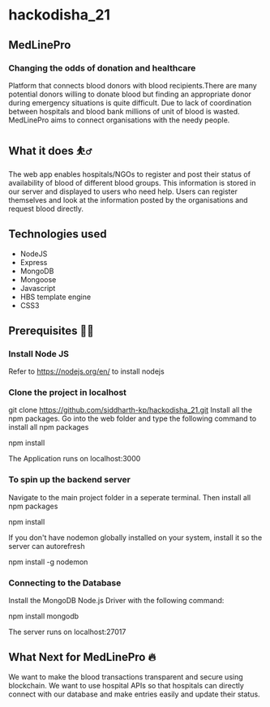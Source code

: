 # hackodisha_21

## MedLinePro
### Changing the odds of donation and healthcare

Platform that connects blood donors with blood recipients.There are many potential donors willing to donate blood but finding an appropriate donor during emergency situations is quite difficult. Due to lack of coordination between hospitals and blood bank millions of unit of blood is wasted. MedLinePro aims to connect organisations with the needy people.

## What it does :bouncing_ball_man:
The web app enables hospitals/NGOs to register and post their status of availability of blood of different blood groups. This information is stored in our server and displayed to users who need help. Users can register themselves and look at the information posted by the organisations and request blood directly.

## Technologies used
* NodeJS
* Express
* MongoDB
* Mongoose
* Javascript
* HBS template engine
* CSS3

## Prerequisites :man_technologist:
### Install Node JS
Refer to https://nodejs.org/en/ to install nodejs

### Clone the project in localhost

git clone https://github.com/siddharth-kp/hackodisha_21.git
Install all the npm packages. Go into the web folder and type the following command to install all npm packages

npm install

The Application runs on localhost:3000

### To spin up the backend server
Navigate to the main project folder in a seperate terminal. Then install all npm packages

npm install 

If you don't have nodemon globally installed on your system, install it so the server can autorefresh

npm install -g nodemon

### Connecting to the Database
Install the MongoDB Node.js Driver with the following command:

npm install mongodb

The server runs on localhost:27017

## What Next for MedLinePro :fire:
We want to make the blood transactions transparent and secure using blockchain. We want to use hospital APIs so that hospitals can directly connect with our database and make entries easily and update their status.





